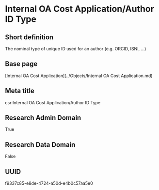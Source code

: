 # Internal OA Cost Application/Author ID Type
## Short definition
The nominal type of unique ID used for an author (e.g. ORCID, ISNI, ...)
## Base page
[Internal OA Cost Application](../Objects/Internal OA Cost Application.md)
## Meta title
csr:Internal OA Cost Application/Author ID Type
## Research Admin Domain
True
## Research Data Domain
False
## UUID
f9337c85-e8de-4724-a50d-e4b0c57aa5e0

